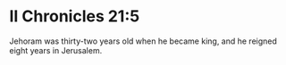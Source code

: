 # II Chronicles 21:5

Jehoram was thirty-two years old when he became king, and he reigned eight years in Jerusalem.

